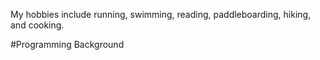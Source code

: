 My hobbies include running, swimming, reading, paddleboarding, hiking, and cooking. 

#Programming Background